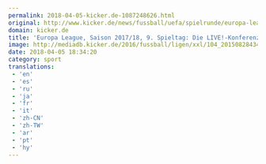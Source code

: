 ```yaml
---
permalink: 2018-04-05-kicker.de-1087248626.html
original: http://www.kicker.de/news/fussball/uefa/spielrunde/europa-league/livekonferenz.html#omrss
domain: kicker.de
title: 'Europa League, Saison 2017/18, 9. Spieltag: Die LIVE!-Konferenz'
image: http://mediadb.kicker.de/2016/fussball/ligen/xxl/104_20150828434.png
date: 2018-04-05 18:34:20
category: sport
translations: 
 - 'en'
 - 'es'
 - 'ru'
 - 'ja'
 - 'fr'
 - 'it'
 - 'zh-CN'
 - 'zh-TW'
 - 'ar'
 - 'pt'
 - 'hy'
---
```


